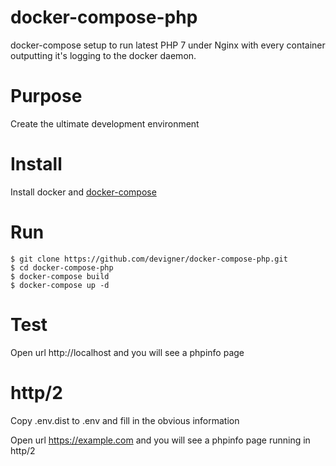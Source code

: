 # docker-compose-php

docker-compose setup to run latest PHP 7 under Nginx with every container outputting it's logging
to the docker daemon.

# Purpose

Create the ultimate development environment

# Install

Install docker and [docker-compose](https://docs.docker.com/compose/install/)

# Run
	
	$ git clone https://github.com/devigner/docker-compose-php.git
	$ cd docker-compose-php
	$ docker-compose build
	$ docker-compose up -d

# Test

Open url http://localhost and you will see a phpinfo page

# http/2

Copy .env.dist to .env and fill in the obvious information 

Open url https://example.com and you will see a phpinfo page running in http/2
